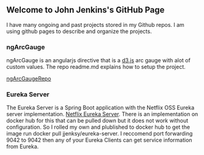 ## Welcome to John Jenkins's GitHub Page
I have many ongoing and past projects stored in my Github repos. I am using github pages to describe and organize the projects.

### ngArcGauge
ngArcGauge is an angularjs directive that is a [d3.js](https://d3js.org/) arc gauge with alot of custom values. The repo readme.md explains how to setup the project.

[ngArcGaugeRepo](https://github.com/jjenksy/ngArcGauge)

### Eureka Server
The Eureka Server is a Spring Boot application with the Netflix OSS Eureka server implementation. [Netflix Eureka Server](https://github.com/Netflix/eureka). There is an implementation on docker hub for this that can be pulled down but it does not work without configuration. So I rolled my own and plublished to docker hub to get the image run docker pull jjenksy/eureka-server. I reccomend port forwarding 9042 to 9042 then any of your Eureka Clients can get service information from Eureka.
